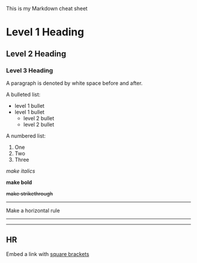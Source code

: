This is my Markdown cheat sheet

# Level 1 Heading
## Level 2 Heading

### Level 3 Heading

A paragraph is denoted by white space before and after.

A bulleted list:
- level 1 bullet
- level 1 bullet
  - level 2 bullet
  - level 2 bullet

A numbered list:
1. One
2. Two
3. Three  

*make italics*

**make bold**

~~make strikethrough~~
  
***
 Make a horizontal rule
***

---
HR
---

Embed a link with [square brackets](https://daringfireball.net/projects/markdown/syntax)
